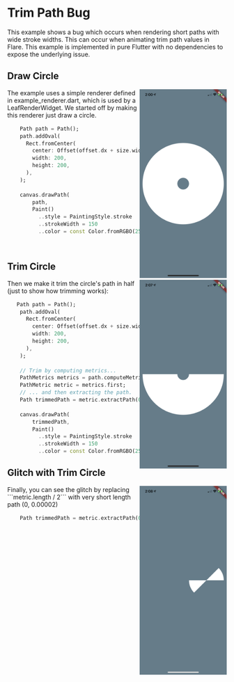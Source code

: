 # Trim Path Bug

This example shows a bug which occurs when rendering short paths with wide stroke widths. This can occur when animating trim path values in Flare. This example is implemented in pure Flutter with no dependencies to expose the underlying issue.

## Draw Circle
<img src="md_images/circle.jpeg" width="200" align="right">

The example uses a simple renderer defined in example_renderer.dart, which is used by a LeafRenderWidget. We started off by making this renderer just draw a circle.

```dart
    Path path = Path();
    path.addOval(
      Rect.fromCenter(
        center: Offset(offset.dx + size.width / 2, offset.dy + size.height / 2),
        width: 200,
        height: 200,
      ),
    );

    canvas.drawPath(
        path,
        Paint()
          ..style = PaintingStyle.stroke
          ..strokeWidth = 150
          ..color = const Color.fromRGBO(255, 255, 255, 1));
```
<br/>

## Trim Circle
<img src="md_images/half_circle.jpeg" width="200" align="right">
Then we make it trim the circle's path in half (just to show how trimming works):

```dart
   Path path = Path();
    path.addOval(
      Rect.fromCenter(
        center: Offset(offset.dx + size.width / 2, offset.dy + size.height / 2),
        width: 200,
        height: 200,
      ),
    );

    // Trim by computing metrics...
    PathMetrics metrics = path.computeMetrics();
    PathMetric metric = metrics.first;
    // ... and then extracting the path.
    Path trimmedPath = metric.extractPath(0, metric.length / 2);

    canvas.drawPath(
        trimmedPath,
        Paint()
          ..style = PaintingStyle.stroke
          ..strokeWidth = 150
          ..color = const Color.fromRGBO(255, 255, 255, 1));
```

## Glitch with Trim Circle
<img src="md_images/glitch.jpeg" width="200" align="right">
Finally, you can see the glitch by replacing ```metric.length / 2``` with very short length path (0, 0.00002)

```dart
    Path trimmedPath = metric.extractPath(0, 0.00002);
```

